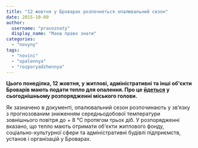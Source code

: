 ```yaml
---
title: "12 жовтня у Броварах розпочнеться опалювальний сезон"
date: 2015-10-09
author: 
  username: "pravoznaty"
  display_name: "Маєш право знати"
categories: 
  - "novyny"
tags: 
  - "novini"
  - "opalennya"
  - "rozporyadzhennya"
---
```


**Цього понеділка, 12 жовтня, у житлові, адміністративні та інші об'єкти Броварів мають подати тепло для опалення. Про це [йдеться](http://docs.brovary.org/p30147/09.10.2015/171) у сьогоднішньому розпорядженні міського голови.**

Як зазначено в документі, опалювальний сезон розпочинають у зв’язку з прогнозованим зниженням середньодобової температури зовнішнього повітря до + 8 °С протягом трьох діб. У розпорядженні вказано, що тепло мають отримати об'єкти житлового фонду, соціально-культурної сфери та адміністративні будівлі підприємств, установ і організацій у Броварах.
